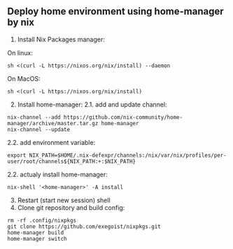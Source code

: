 ## Deploy home environment using home-manager by nix

1. Install Nix Packages manager:

On linux:
```
sh <(curl -L https://nixos.org/nix/install) --daemon
```
On MacOS:
```
sh <(curl -L https://nixos.org/nix/install)
```
2. Install home-manager:
2.1. add and update channel:
```
nix-channel --add https://github.com/nix-community/home-manager/archive/master.tar.gz home-manager
nix-channel --update
```
2.2. add environment variable:
```
export NIX_PATH=$HOME/.nix-defexpr/channels:/nix/var/nix/profiles/per-user/root/channels${NIX_PATH:+:$NIX_PATH}
```
2.2. actualy install home-manager:
```
nix-shell '<home-manager>' -A install
```
3. Restart (start new session) shell
4. Clone git repository and build config:
```
rm -rf .config/nixpkgs
git clone https://github.com/exegoist/nixpkgs.git
home-manager build
home-manager switch
```
